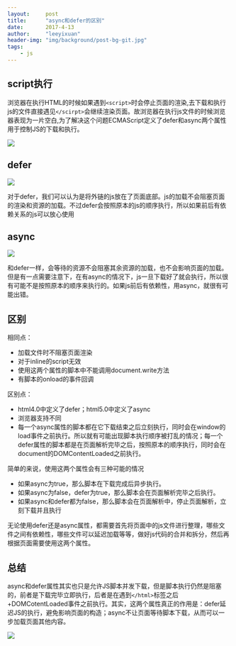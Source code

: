 ```yaml
---
layout:     post
title:      "async和defer的区别"
date:       2017-4-13
author:     "leeyixuan"
header-img: "img/background/post-bg-git.jpg"
tags:
    - js
---
```



## script执行

浏览器在执行HTML的时候如果遇到`<script>`时会停止页面的渲染,去下载和执行js的文件直接遇见`</scirpt>`会继续渲染页面。故浏览器在执行js文件的时候浏览器表现为一片空白,为了解决这个问题ECMAScript定义了defer和async两个属性用于控制JS的下载和执行。


![][2]
## defer

![][3]

对于defer，我们可以认为是将外链的js放在了页面底部。js的加载不会阻塞页面的渲染和资源的加载。不过defer会按照原本的js的顺序执行，所以如果前后有依赖关系的js可以放心使用

## async

![][4]

和defer一样，会等待的资源不会阻塞其余资源的加载，也不会影响页面的加载。但是有一点需要注意下，在有async的情况下，js一旦下载好了就会执行，所以很有可能不是按照原本的顺序来执行的。如果js前后有依赖性，用async，就很有可能出错。

## 区别

相同点：

*   加载文件时不阻塞页面渲染
*   对于inline的script无效
*   使用这两个属性的脚本中不能调用document.write方法
*   有脚本的onload的事件回调

区别点：

*   html4.0中定义了defer；html5.0中定义了async
*   浏览器支持不同
*   每一个async属性的脚本都在它下载结束之后立刻执行，同时会在window的load事件之前执行。所以就有可能出现脚本执行顺序被打乱的情况；每一个defer属性的脚本都是在页面解析完毕之后，按照原本的顺序执行，同时会在document的DOMContentLoaded之前执行。

简单的来说，使用这两个属性会有三种可能的情况

*   如果async为true，那么脚本在下载完成后异步执行。
*   如果async为false，defer为true，那么脚本会在页面解析完毕之后执行。
*   如果async和defer都为false，那么脚本会在页面解析中，停止页面解析，立刻下载并且执行

无论使用defer还是async属性，都需要首先将页面中的js文件进行整理，哪些文件之间有依赖性，哪些文件可以延迟加载等等，做好js代码的合并和拆分，然后再根据页面需要使用这两个属性。

## 总结
async和defer属性其实也只是允许JS脚本并发下载，但是脚本执行仍然是阻塞的，前者是下载完毕立即执行，后者是在遇到`</html>`标签之后+DOMCotentLoaded事件之前执行。其实，这两个属性真正的作用是：defer延迟JS的执行，避免影响页面的构造；async不让页面等待脚本下载，从而可以一步加载页面其他内容。

![][1]

  [1]: https://www.github.com/CoolRabbit520/photos/raw/master/%E5%B0%8F%E4%B9%A6%E5%8C%A0/1504611479994.jpg
  [2]: https://www.github.com/CoolRabbit520/photos/raw/master/%E5%B0%8F%E4%B9%A6%E5%8C%A0/1504611437382.jpg
  [3]: https://www.github.com/CoolRabbit520/photos/raw/master/%E5%B0%8F%E4%B9%A6%E5%8C%A0/1504611422787.jpg
  [4]: https://www.github.com/CoolRabbit520/photos/raw/master/%E5%B0%8F%E4%B9%A6%E5%8C%A0/1504611452762.jpg